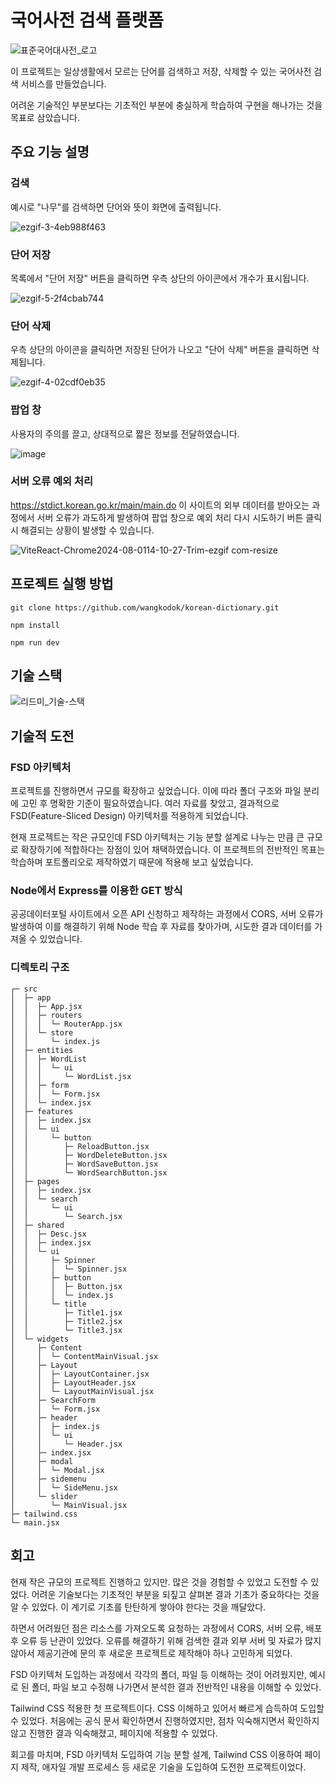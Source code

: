 # 국어사전 검색 플랫폼

![표준국어대사전_로고](https://github.com/user-attachments/assets/117fade2-7eb2-4154-a89c-08f301cadefb)

이 프로젝트는 일상생활에서 모르는 단어를 검색하고 저장, 삭제할 수 있는 국어사전 검색 서비스를 만들었습니다.

어려운 기술적인 부분보다는 기초적인 부분에 충실하게 학습하여 구현을 해나가는 것을 목표로 삼았습니다.

## 주요 기능 설명

### 검색

예시로 "나무"를 검색하면 단어와 뜻이 화면에 출력됩니다.

![ezgif-3-4eb988f463](https://github.com/user-attachments/assets/9fe0f8b7-58b2-4aa0-b6df-14e2afbf803d)

### 단어 저장

목록에서 "단어 저장" 버튼을 클릭하면 우측 상단의 아이콘에서 개수가 표시됩니다.

![ezgif-5-2f4cbab744](https://github.com/user-attachments/assets/27270471-eb65-4473-830b-6858f5267b28)

### 단어 삭제

우측 상단의 아이콘을 클릭하면 저장된 단어가 나오고 "단어 삭제" 버튼을 클릭하면 삭제됩니다.

![ezgif-4-02cdf0eb35](https://github.com/user-attachments/assets/cea86ec7-18d7-41d1-8de7-33143bbafe10)

### 팝업 창

사용자의 주의를 끌고, 상대적으로 짧은 정보를 전달하였습니다.

![image](https://github.com/user-attachments/assets/292fd642-234e-4cf3-a92f-31cd509984e4)

### 서버 오류 예외 처리

https://stdict.korean.go.kr/main/main.do 이 사이트의 외부 데이터를 받아오는 과정에서 서버 오류가 과도하게 발생하여 팝업 창으로 예외 처리 다시 시도하기 버튼 클릭 시 해결되는 상황이 발생할 수 있습니다.

![ViteReact-Chrome2024-08-0114-10-27-Trim-ezgif com-resize](https://github.com/user-attachments/assets/b2fff62f-be47-4587-a5ff-3560ed14f773)

## 프로젝트 실행 방법

```
git clone https://github.com/wangkodok/korean-dictionary.git
```

```
npm install
```

```
npm run dev
```

## 기술 스택

![리드미_기술-스택](https://github.com/user-attachments/assets/b9679f96-4ab4-42a5-b911-fcd7e3101455)

## 기술적 도전

### FSD 아키텍처

프로젝트를 진행하면서 규모를 확장하고 싶었습니다. 이에 따라 폴더 구조와 파일 분리에 고민 후 명확한 기준이 필요하였습니다. 여러 자료를 찾았고, 결과적으로 FSD(Feature-Sliced Design) 아키텍처를 적용하게 되었습니다.

현재 프로젝트는 작은 규모인데 FSD 아키텍처는 기능 분할 설계로 나누는 만큼 큰 규모로 확장하기에 적합하다는 장점이 있어 채택하였습니다. 이 프로젝트의 전반적인 목표는 학습하며 포트폴리오로 제작하였기 때문에 적용해 보고 싶었습니다.

### Node에서 Express를 이용한 GET 방식

공공데이터포털 사이트에서 오픈 API 신청하고 제작하는 과정에서 CORS, 서버 오류가 발생하여 이를 해결하기 위해 Node 학습 후 자료를 찾아가며, 시도한 결과 데이터를 가져올 수 있었습니다.

### 디렉토리 구조

```
┌─ src
│  ├─ app
│  │  ├─ App.jsx
│  │  ├─ routers
│  │  │  └─ RouterApp.jsx
│  │  └─ store
│  │     └─ index.js
│  ├─ entities
│  │  ├─ WordList
│  │  │  └─ ui
│  │  │     └─ WordList.jsx
│  │  ├─ form
│  │  │  └─ Form.jsx
│  │  └─ index.jsx
│  ├─ features
│  │  ├─ index.jsx
│  │  └─ ui
│  │     └─ button
│  │        ├─ ReloadButton.jsx
│  │        ├─ WordDeleteButton.jsx
│  │        ├─ WordSaveButton.jsx
│  │        └─ WordSearchButton.jsx
│  ├─ pages
│  │  ├─ index.jsx
│  │  └─ search
│  │     └─ ui
│  │        └─ Search.jsx
│  ├─ shared
│  │  ├─ Desc.jsx
│  │  ├─ index.jsx
│  │  └─ ui
│  │     ├─ Spinner
│  │     │  └─ Spinner.jsx
│  │     ├─ button
│  │     │  ├─ Button.jsx
│  │     │  └─ index.js
│  │     └─ title
│  │        ├─ Title1.jsx
│  │        ├─ Title2.jsx
│  │        └─ Title3.jsx
│  └─ widgets
│     ├─ Content
│     │  └─ ContentMainVisual.jsx
│     ├─ Layout
│     │  ├─ LayoutContainer.jsx
│     │  ├─ LayoutHeader.jsx
│     │  └─ LayoutMainVisual.jsx
│     ├─ SearchForm
│     │  └─ Form.jsx
│     ├─ header
│     │  ├─ index.js
│     │  └─ ui
│     │     └─ Header.jsx
│     ├─ index.jsx
│     ├─ modal
│     │  └─ Modal.jsx
│     ├─ sidemenu
│     │  └─ SideMenu.jsx
│     └─ slider
│        └─ MainVisual.jsx
├─ tailwind.css
└─ main.jsx
```

## 회고

현재 작은 규모의 프로젝트 진행하고 있지만. 많은 것을 경험할 수 있었고 도전할 수 있었다. 어려운 기술보다는 기초적인 부분을 되짚고 살펴본 결과 기초가 중요하다는 것을 알 수 있었다. 이 계기로 기초를 탄탄하게 쌓아야 한다는 것을 깨달았다.

하면서 어려웠던 점은 리소스를 가져오도록 요청하는 과정에서 CORS, 서버 오류, 배포 후 오류 등 난관이 있었다. 오류를 해결하기 위해 검색한 결과 외부 서버 및 자료가 많지 않아서 제공기관에 문의 후 새로운 프로젝트로 제작해야 하나 고민하게 되었다.

FSD 아키텍처 도입하는 과정에서 각각의 폴더, 파일 등 이해하는 것이 어려웠지만, 예시로 된 폴더, 파일 보고 수정해 나가면서 분석한 결과 전반적인 내용을 이해할 수 있었다.

Tailwind CSS 적용한 첫 프로젝트이다. CSS 이해하고 있어서 빠르게 습득하여 도입할 수 있었다. 처음에는 공식 문서 확인하면서 진행하였지만, 점차 익숙해지면서 확인하지 않고 진행한 결과 익숙해졌고, 페이지에 적용할 수 있었다.

회고를 마치며, FSD 아키텍처 도입하여 기능 분할 설계, Tailwind CSS 이용하여 페이지 제작, 애자일 개발 프로세스 등 새로운 기술을 도입하여 도전한 프로젝트이었다.
